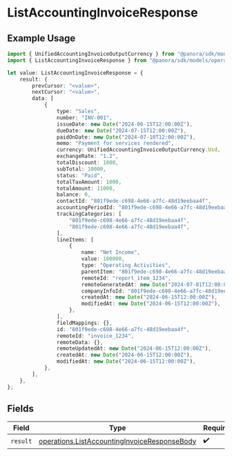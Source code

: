 # ListAccountingInvoiceResponse

## Example Usage

```typescript
import { UnifiedAccountingInvoiceOutputCurrency } from "@panora/sdk/models/components";
import { ListAccountingInvoiceResponse } from "@panora/sdk/models/operations";

let value: ListAccountingInvoiceResponse = {
    result: {
        prevCursor: "<value>",
        nextCursor: "<value>",
        data: [
            {
                type: "Sales",
                number: "INV-001",
                issueDate: new Date("2024-06-15T12:00:00Z"),
                dueDate: new Date("2024-07-15T12:00:00Z"),
                paidOnDate: new Date("2024-07-10T12:00:00Z"),
                memo: "Payment for services rendered",
                currency: UnifiedAccountingInvoiceOutputCurrency.Usd,
                exchangeRate: "1.2",
                totalDiscount: 1000,
                subTotal: 10000,
                status: "Paid",
                totalTaxAmount: 1000,
                totalAmount: 11000,
                balance: 0,
                contactId: "801f9ede-c698-4e66-a7fc-48d19eebaa4f",
                accountingPeriodId: "801f9ede-c698-4e66-a7fc-48d19eebaa4f",
                trackingCategories: [
                    "801f9ede-c698-4e66-a7fc-48d19eebaa4f",
                    "801f9ede-c698-4e66-a7fc-48d19eebaa4f",
                ],
                lineItems: [
                    {
                        name: "Net Income",
                        value: 100000,
                        type: "Operating Activities",
                        parentItem: "801f9ede-c698-4e66-a7fc-48d19eebaa4f",
                        remoteId: "report_item_1234",
                        remoteGeneratedAt: new Date("2024-07-01T12:00:00Z"),
                        companyInfoId: "801f9ede-c698-4e66-a7fc-48d19eebaa4f",
                        createdAt: new Date("2024-06-15T12:00:00Z"),
                        modifiedAt: new Date("2024-06-15T12:00:00Z"),
                    },
                ],
                fieldMappings: {},
                id: "801f9ede-c698-4e66-a7fc-48d19eebaa4f",
                remoteId: "invoice_1234",
                remoteData: {},
                remoteUpdatedAt: new Date("2024-06-15T12:00:00Z"),
                createdAt: new Date("2024-06-15T12:00:00Z"),
                modifiedAt: new Date("2024-06-15T12:00:00Z"),
            },
        ],
    },
};
```

## Fields

| Field                                                                                                        | Type                                                                                                         | Required                                                                                                     | Description                                                                                                  |
| ------------------------------------------------------------------------------------------------------------ | ------------------------------------------------------------------------------------------------------------ | ------------------------------------------------------------------------------------------------------------ | ------------------------------------------------------------------------------------------------------------ |
| `result`                                                                                                     | [operations.ListAccountingInvoiceResponseBody](../../models/operations/listaccountinginvoiceresponsebody.md) | :heavy_check_mark:                                                                                           | N/A                                                                                                          |